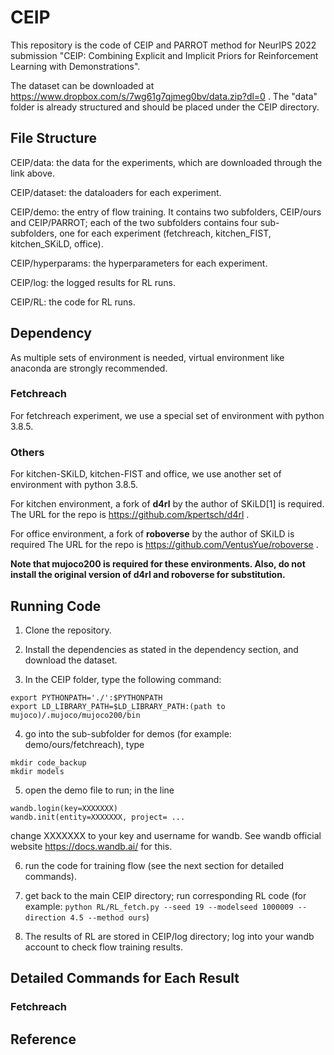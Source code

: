 # CEIP

This repository is the code of CEIP and PARROT method for NeurIPS 2022 submission "CEIP: Combining Explicit and Implicit Priors for Reinforcement Learning with Demonstrations".

The dataset can be downloaded at https://www.dropbox.com/s/7wg61g7qjmeg0bv/data.zip?dl=0 . The "data" folder is already structured and should be placed under the CEIP directory.

## File Structure

CEIP/data: the data for the experiments, which are downloaded through the link above.

CEIP/dataset: the dataloaders for each experiment.

CEIP/demo: the entry of flow training. It contains two subfolders, CEIP/ours and CEIP/PARROT; each of the two subfolders contains four sub-subfolders, one for each experiment (fetchreach, kitchen_FIST, kitchen_SKiLD, office).

CEIP/hyperparams: the hyperparameters for each experiment.

CEIP/log: the logged results for RL runs.

CEIP/RL: the code for RL runs. 

## Dependency

As multiple sets of environment is needed, virtual environment like anaconda are strongly recommended. 

### Fetchreach

For fetchreach experiment, we use a special set of environment with python 3.8.5.

### Others

For kitchen-SKiLD, kitchen-FIST and office, we use another set of environment with python 3.8.5.

For kitchen environment, a fork of **d4rl** by the author of SKiLD[1] is required. The URL for the repo is https://github.com/kpertsch/d4rl .

For office environment, a fork of **roboverse** by the author of SKiLD is required The URL for the repo is https://github.com/VentusYue/roboverse .

**Note that mujoco200 is required for these environments. Also, do not install the original version of d4rl and roboverse for substitution.**

## Running Code

1. Clone the repository.

2. Install the dependencies as stated in the dependency section, and download the dataset.

3. In the CEIP folder, type the following command: 
``` 
export PYTHONPATH='./':$PYTHONPATH 
export LD_LIBRARY_PATH=$LD_LIBRARY_PATH:(path to mujoco)/.mujoco/mujoco200/bin
```

4. go into the sub-subfolder for demos (for example: demo/ours/fetchreach), type
```
mkdir code_backup
mkdir models
```

5. open the demo file to run; in the line 
```
wandb.login(key=XXXXXXX)
wandb.init(entity=XXXXXXX, project= ...
```
change XXXXXXX to your key and username for wandb. See wandb official website https://docs.wandb.ai/ for this.

6. run the code for training flow (see the next section for detailed commands).

7. get back to the main CEIP directory; run corresponding RL code (for example: ```python RL/RL_fetch.py --seed 19 --modelseed 1000009 --direction 4.5 --method ours```)

8. The results of RL are stored in CEIP/log directory; log into your wandb account to check flow training results.

## Detailed Commands for Each Result

### Fetchreach



## Reference



